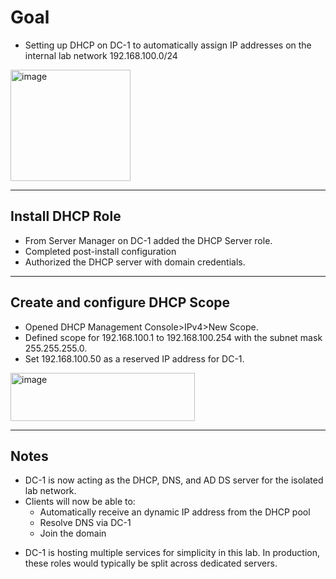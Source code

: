 # Goal
- Setting up DHCP on DC-1 to automatically assign IP addresses on the internal lab network 192.168.100.0/24

<img width="192" height="178" alt="image" src="https://github.com/user-attachments/assets/4f68fcda-05ba-479f-b683-d286cbc0a1d8" />

---

## Install DHCP Role
- From Server Manager on DC-1 added the DHCP Server role.
- Completed post-install configuration
- Authorized the DHCP server with domain credentials.

---

## Create and configure DHCP Scope
- Opened DHCP Management Console>IPv4>New Scope.
- Defined scope for 192.168.100.1 to 192.168.100.254 with the subnet mask 255.255.255.0.
- Set 192.168.100.50 as a reserved IP address for DC-1.

<img width="295" height="77" alt="image" src="https://github.com/user-attachments/assets/b30384e6-d4b4-49f3-b8db-dfa86d957db1" />

---

## Notes
- DC-1 is now acting as the DHCP, DNS, and AD DS server for the isolated lab network.
- Clients will now be able to:
    - Automatically receive an dynamic IP address from the DHCP pool
    - Resolve DNS via DC-1
    - Join the domain
* DC-1 is hosting multiple services for simplicity in this lab. In production, these roles would typically be split across dedicated servers.

